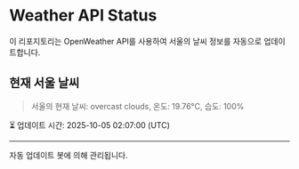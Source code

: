 
# Weather API Status

이 리포지토리는 OpenWeather API를 사용하여 서울의 날씨 정보를 자동으로 업데이트합니다.

## 현재 서울 날씨
> 서울의 현재 날씨: overcast clouds, 온도: 19.76°C, 습도: 100%

⏳ 업데이트 시간: 2025-10-05 02:07:00 (UTC)

---
자동 업데이트 봇에 의해 관리됩니다.
